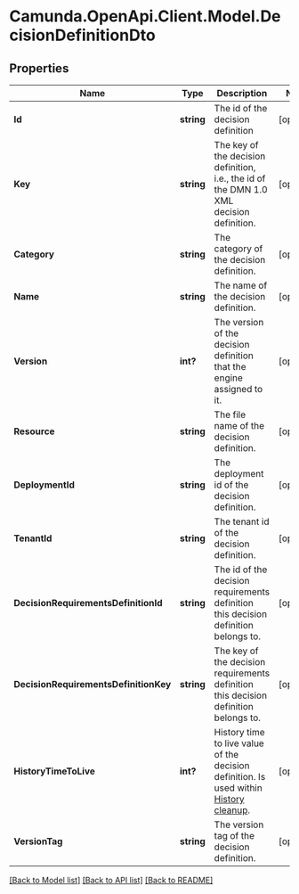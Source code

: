 # Camunda.OpenApi.Client.Model.DecisionDefinitionDto

## Properties

Name | Type | Description | Notes
------------ | ------------- | ------------- | -------------
**Id** | **string** | The id of the decision definition | [optional] 
**Key** | **string** | The key of the decision definition, i.e., the id of the DMN 1.0 XML decision definition. | [optional] 
**Category** | **string** | The category of the decision definition. | [optional] 
**Name** | **string** | The name of the decision definition. | [optional] 
**Version** | **int?** | The version of the decision definition that the engine assigned to it. | [optional] 
**Resource** | **string** | The file name of the decision definition. | [optional] 
**DeploymentId** | **string** | The deployment id of the decision definition. | [optional] 
**TenantId** | **string** | The tenant id of the decision definition. | [optional] 
**DecisionRequirementsDefinitionId** | **string** | The id of the decision requirements definition this decision definition belongs to. | [optional] 
**DecisionRequirementsDefinitionKey** | **string** | The key of the decision requirements definition this decision definition belongs to. | [optional] 
**HistoryTimeToLive** | **int?** | History time to live value of the decision definition. Is used within [History cleanup](https://docs.camunda.org/manual/7.15/user-guide/process-engine/history/#history-cleanup). | [optional] 
**VersionTag** | **string** | The version tag of the decision definition. | [optional] 

[[Back to Model list]](../README.md#documentation-for-models) [[Back to API list]](../README.md#documentation-for-api-endpoints) [[Back to README]](../README.md)

